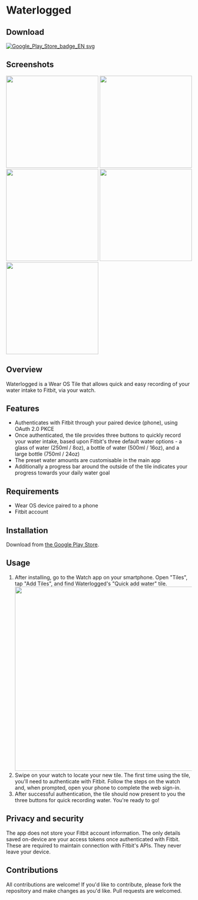# Waterlogged

## Download
[![Google_Play_Store_badge_EN svg](https://github.com/user-attachments/assets/15f732f9-54d4-44fa-9d3a-7dbde8691fde)](https://play.google.com/store/apps/details?id=com.hrb116.waterlogged)

## Screenshots

[<img src="https://github.com/user-attachments/assets/cbc37687-f856-4fd1-9c7f-0dbc7d1f1cd2" width="250px">](https://github.com/user-attachments/assets/cbc37687-f856-4fd1-9c7f-0dbc7d1f1cd2)
[<img src="https://github.com/user-attachments/assets/b42a7d3c-5395-40f4-a3bd-4e6e0fe1b490" width="250px">](https://github.com/user-attachments/assets/b42a7d3c-5395-40f4-a3bd-4e6e0fe1b490)
[<img src="https://github.com/user-attachments/assets/3ec67227-d43f-44d5-a485-fa47669554fe" width="250px">](https://github.com/user-attachments/assets/3ec67227-d43f-44d5-a485-fa47669554fe)
[<img src="https://github.com/user-attachments/assets/9c71db4a-d39c-4b58-b37e-1155c2b33133" width="250px">](https://github.com/user-attachments/assets/9c71db4a-d39c-4b58-b37e-1155c2b33133)
[<img src="https://github.com/user-attachments/assets/8c2fbc1d-1e44-4a79-881b-0a2331ce1db1" width="250px">](https://github.com/user-attachments/assets/8c2fbc1d-1e44-4a79-881b-0a2331ce1db1)

## Overview

Waterlogged is a Wear OS Tile that allows quick and easy recording of your water intake to Fitbit, via your watch.

## Features

- Authenticates with Fitbit through your paired device (phone), using OAuth 2.0 PKCE
- Once authenticated, the tile provides three buttons to quickly record your water intake, based upon Fitbit's three default water options - a glass of water (250ml / 8oz), a bottle of water (500ml / 16oz), and a large bottle (750ml / 24oz)
- The preset water amounts are customisable in the main app
- Additionally a progress bar around the outside of the tile indicates your progress towards your daily water goal

## Requirements

- Wear OS device paired to a phone
- Fitbit account

## Installation

Download from [the Google Play Store](https://play.google.com/store/apps/details?id=com.hrb116.waterlogged).

## Usage

1. After installing, go to the Watch app on your smartphone. Open "Tiles", tap "Add Tiles", and find Waterlogged's "Quick add water" tile.
[<img src="https://github.com/user-attachments/assets/a73d7abf-e290-4f62-8386-34ce4912f9fc" width="500px">](https://github.com/user-attachments/assets/a73d7abf-e290-4f62-8386-34ce4912f9fc)
2. Swipe on your watch to locate your new tile. The first time using the tile, you'll need to authenticate with Fitbit. Follow the steps on the watch and, when prompted, open your phone to complete the web sign-in.
3. After successful authentication, the tile should now present to you the three buttons for quick recording water. You're ready to go!

## Privacy and security

The app does not store your Fitbit account information. The only details saved on-device are your access tokens once authenticated with Fitbit. These are required to maintain connection with Fitbit's APIs. They never leave your device.

## Contributions

All contributions are welcome! If you'd like to contribute, please fork the repository and make changes as you'd like. Pull requests are welcomed.

